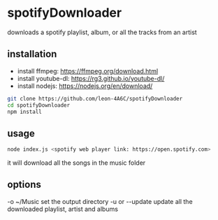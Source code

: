 # spotifyDownloader
downloads a spotify playlist, album, or all the tracks from an artist

## installation

* install ffmpeg: https://ffmpeg.org/download.html
* install youtube-dl: https://rg3.github.io/youtube-dl/
* install nodejs: https://nodejs.org/en/download/

```bash
git clone https://github.com/leon-4A6C/spotifyDownloader
cd spotifyDownloader
npm install
```

## usage

```bash
node index.js <spotify web player link: https://open.spotify.com>
```
it will download all the songs in the music folder

## options

-o ~/Music
  set the output directory
-u or --update
  update all the downloaded playlist, artist and albums
